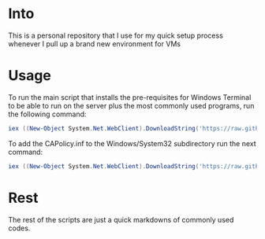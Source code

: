 # Into

This is a personal repository that I use for my quick setup process whenever I pull up a brand new environment for VMs

# Usage

To run the main script that installs the pre-requisites for Windows Terminal to be able to run on the server plus the most commonly used programs, run the following command:
```powershell
iex ((New-Object System.Net.WebClient).DownloadString('https://raw.githubusercontent.com/bendusz/server-setup/main/setup.ps1'))
```

To add the CAPolicy.inf to the Windows/System32 subdirectory run the next command:

```powershell
iex ((New-Object System.Net.WebClient).DownloadString('https://raw.githubusercontent.com/bendusz/server-setup/main/CAP_Install.ps1'))
```

# Rest
The rest of the scripts are just a quick markdowns of commonly used codes.
